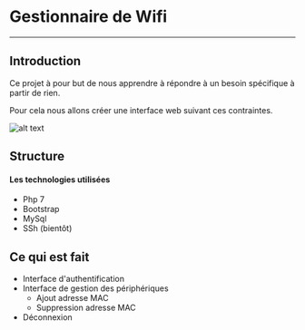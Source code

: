# Gestionnaire de Wifi
--------
## Introduction

Ce projet à pour but de nous apprendre à répondre à un besoin spécifique à partir
de rien.

Pour cela nous allons créer une interface web suivant ces contraintes.

![alt text](https://puu.sh/v6Xvh/810fdb5f00.png "Diagramme de cas d'utilisation")

## Structure
#### Les technologies utilisées

* Php 7
* Bootstrap
* MySql
* SSh (bientôt)

## Ce qui est fait

* Interface d'authentification
* Interface de gestion des périphériques
  * Ajout adresse MAC
  * Suppression adresse MAC
* Déconnexion
